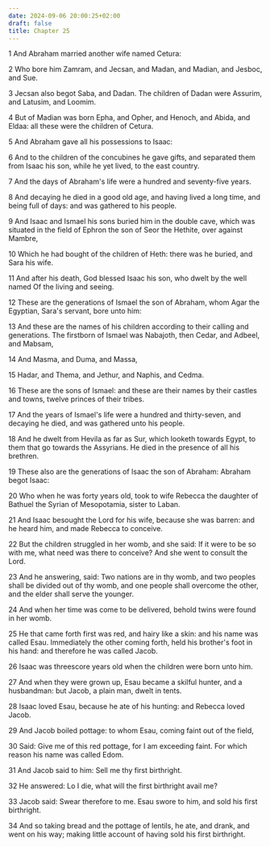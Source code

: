 ```yaml
---
date: 2024-09-06 20:00:25+02:00
draft: false
title: Chapter 25
---
```




1 And Abraham married another wife named Cetura:

2 Who bore him Zamram, and Jecsan, and Madan, and Madian, and Jesboc, and Sue.

3 Jecsan also begot Saba, and Dadan. The children of Dadan were Assurim, and Latusim, and Loomim.

4 But of Madian was born Epha, and Opher, and Henoch, and Abida, and Eldaa: all these were the children of Cetura.

5 And Abraham gave all his possessions to Isaac:

6 And to the children of the concubines he gave gifts, and separated them from Isaac his son, while he yet lived, to the east country.

7 And the days of Abraham's life were a hundred and seventy-five years.

8 And decaying he died in a good old age, and having lived a long time, and being full of days: and was gathered to his people.

9 And Isaac and Ismael his sons buried him in the double cave, which was situated in the field of Ephron the son of Seor the Hethite, over against Mambre,

10 Which he had bought of the children of Heth: there was he buried, and Sara his wife.

11 And after his death, God blessed Isaac his son, who dwelt by the well named Of the living and seeing.

12 These are the generations of Ismael the son of Abraham, whom Agar the Egyptian, Sara's servant, bore unto him:

13 And these are the names of his children according to their calling and generations. The firstborn of Ismael was Nabajoth, then Cedar, and Adbeel, and Mabsam,

14 And Masma, and Duma, and Massa,

15 Hadar, and Thema, and Jethur, and Naphis, and Cedma.

16 These are the sons of Ismael: and these are their names by their castles and towns, twelve princes of their tribes.

17 And the years of Ismael's life were a hundred and thirty-seven, and decaying he died, and was gathered unto his people.

18 And he dwelt from Hevila as far as Sur, which looketh towards Egypt, to them that go towards the Assyrians. He died in the presence of all his brethren.

19 These also are the generations of Isaac the son of Abraham: Abraham begot Isaac:

20 Who when he was forty years old, took to wife Rebecca the daughter of Bathuel the Syrian of Mesopotamia, sister to Laban.

21 And Isaac besought the Lord for his wife, because she was barren: and he heard him, and made Rebecca to conceive.

22 But the children struggled in her womb, and she said: If it were to be so with me, what need was there to conceive? And she went to consult the Lord.

23 And he answering, said: Two nations are in thy womb, and two peoples shall be divided out of thy womb, and one people shall overcome the other, and the elder shall serve the younger.

24 And when her time was come to be delivered, behold twins were found in her womb.

25 He that came forth first was red, and hairy like a skin: and his name was called Esau. Immediately the other coming forth, held his brother's foot in his hand: and therefore he was called Jacob.

26 Isaac was threescore years old when the children were born unto him.

27 And when they were grown up, Esau became a skilful hunter, and a husbandman: but Jacob, a plain man, dwelt in tents.

28 Isaac loved Esau, because he ate of his hunting: and Rebecca loved Jacob.

29 And Jacob boiled pottage: to whom Esau, coming faint out of the field,

30 Said: Give me of this red pottage, for I am exceeding faint. For which reason his name was called Edom.

31 And Jacob said to him: Sell me thy first birthright.

32 He answered: Lo I die, what will the first birthright avail me?

33 Jacob said: Swear therefore to me. Esau swore to him, and sold his first birthright.

34 And so taking bread and the pottage of lentils, he ate, and drank, and went on his way; making little account of having sold his first birthright.

